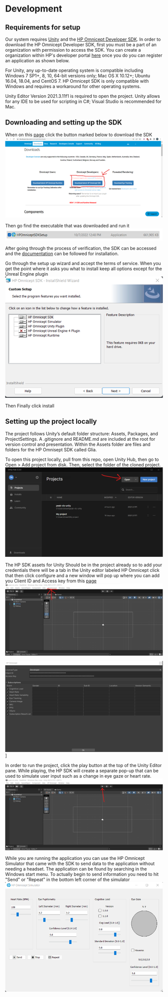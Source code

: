 # Development


## Requirements for setup
Our system requires [Unity](https://unity3d.com/get-unity/download) and the [HP Omnicept Developer SDK](https://developers.hp.com/omnicept/downloads). In order to download the HP Omnicept Developer SDK, first you must be a part of an organization with permission to access the SDK. You can create a organization within HP's developer portal [here](https://omnicept-console.hpbp.io/xr) once you do you can register an application as shown below.

For Unity, any up-to-date operating system is compatible including Windows 7 SP1+, 8, 10, 64-bit versions only; Mac OS X 10.12+; Ubuntu 16.04, 18.04, and CentOS 7. 
HP Omnicept SDK is only compatible with Windows and requires a workaround for other operating systems. 

Unity Editor Version 2021.3.11f1 is required to open the project. Unity allows for any IDE to be used for scripting in C#; Visual Studio is recommended for Mac.

## Downloading and setting up the SDK
When on this [page](https://developers.hp.com/omnicept/downloads) click the button marked below to download the SDK
![SDK-Download](./images/SdkDownload.png)

Then go find the executable that was downloaded and run it
![SDK-setup-executable](./images/SdkSetupExe.png)

 After going through the process of verification, the SDK can be accessed and the [documentation](https://developers.hp.com/omnicept/docs) can be followed for installation.

 Go through the setup up wizard and accept the terms of service. When you get the point where it asks you what to install keep all options except for the Unreal Engine plugin
 ![No-Unreal-Plugin](./images/NoUnrealPlugin.png)

 Then Finally click install

 ## Setting up the project locally

The project follows Unity’s default folder structure: Assets, Packages, and ProjectSettings. A .gitignore and README.md are included at the root for version control and presentation. Within the Assets folder are files and folders for the HP Omnisept SDK called Glia.

To open this project locally, pull from this repo, open Unity Hub, then go to Open > Add project from disk. Then, select the folder of the cloned project.
![Open-in-Unity-hub](./images/OpeningInUnityHub.png)

The HP SDK assets for Unity Should be in the project already so to add your credentials there will be a tab in the Unity editor labeled HP Omnicept click that then click configure and a new window will pop up where you can add you Client ID and Access key from this [page](https://omnicept-console.hpbp.io/xr/application)
![Unity-editor-omnicept-tab](./images/UnityHpOmniTab.png)

![Unity-editor-add-sdk-credentials](./images/UnityOmniCredentials.png)]

In order to run the project, click the play button at the top of the Unity Editor pane. While playing, the HP SDK will create a separate pop-up that can be used to simulate user input such as a change in eye gaze or heart rate.
![Unity-editor-play-button](./images/UnityRun.png)

While you are running the application you can use the HP Omnicept Simulator that came with the SDK to send data to the application without needing a headset. The application can be found by searching in the Windows start menu. To actually begin to send information you need to hit "Send" or "Repeat" in the bottom left corner of the simulator
![HP-Omnicept=Simulator](./images/HpOmniSimulator.png)